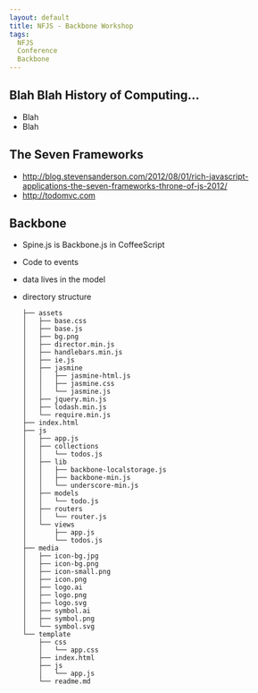 ```yaml
---
layout: default
title: NFJS - Backbone Workshop
tags:
  NFJS
  Conference
  Backbone
---
```


## Blah Blah History of Computing...

* Blah
* Blah

## The Seven Frameworks

* http://blog.stevensanderson.com/2012/08/01/rich-javascript-applications-the-seven-frameworks-throne-of-js-2012/
* http://todomvc.com

## Backbone

* Spine.js is Backbone.js in CoffeeScript
* Code to events
* data lives in the model
* directory structure


      ├── assets
      │   ├── base.css
      │   ├── base.js
      │   ├── bg.png
      │   ├── director.min.js
      │   ├── handlebars.min.js
      │   ├── ie.js
      │   ├── jasmine
      │   │   ├── jasmine-html.js
      │   │   ├── jasmine.css
      │   │   └── jasmine.js
      │   ├── jquery.min.js
      │   ├── lodash.min.js
      │   └── require.min.js
      ├── index.html
      ├── js
      │   ├── app.js
      │   ├── collections
      │   │   └── todos.js
      │   ├── lib
      │   │   ├── backbone-localstorage.js
      │   │   ├── backbone-min.js
      │   │   └── underscore-min.js
      │   ├── models
      │   │   └── todo.js
      │   ├── routers
      │   │   └── router.js
      │   └── views
      │       ├── app.js
      │       └── todos.js
      ├── media
      │   ├── icon-bg.jpg
      │   ├── icon-bg.png
      │   ├── icon-small.png
      │   ├── icon.png
      │   ├── logo.ai
      │   ├── logo.png
      │   ├── logo.svg
      │   ├── symbol.ai
      │   ├── symbol.png
      │   └── symbol.svg
      └── template
          ├── css
          │   └── app.css
          ├── index.html
          ├── js
          │   └── app.js
          └── readme.md

